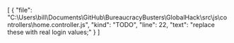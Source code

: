 [
  {
    "file": "C:\\Users\\bill\\Documents\\GitHub\\BureaucracyBusters\\GlobalHack\\src\\js\\controllers\\home.controller.js",
    "kind": "TODO",
    "line": 22,
    "text": "replace these with real login values;"
  }
]